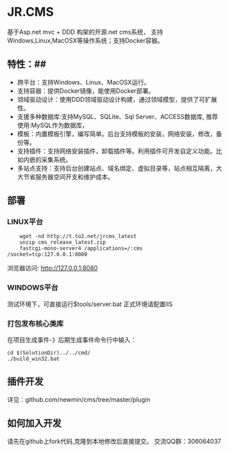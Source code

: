 ﻿# JR.CMS #

基于Asp.net mvc + DDD 构架的开源.net cms系统， 支持Windows,Linux,MacOSX等操作系统；支持Docker容器。

## 特性：##

- 跨平台：支持Windows、Linux、MacOSX运行。
- 支持容器：提供Docker镜像，能使用Docker部署。
- 领域驱动设计：使用DDD领域驱动设计构建，通过领域模型，提供了可扩展性。
- 支援多种数据库:支持MySQL、SQLite、Sql Server、ACCESS数据库, 推荐使用:MySQL作为数据库，
- 模板：内置模板引擎，编写简单。后台支持模板的安装，网络安装，修改，备份等。
- 支持插件：支持网络安装插件，卸载插件等。利用插件可开发自定义功能。比如内嵌的采集系统。
- 多站点支持：支持后台创建站点、域名绑定、虚拟目录等，站点相互隔离，大大节省服务器空间开支和维护成本。

## 部署 ##
### LINUX平台 ###
        wget -nd http://t.to2.net/jrcms_latest
        unzip cms_release_latest.zip
        fastcgi-mono-server4 /applications=/:cms /socket=tcp:127.0.0.1:8080
	
浏览器访问: http://127.0.0.1:8080

### WINDOWS平台 ###
测试环境下，可直接运行$tools/server.bat
正式环境请配置IIS

### 打包发布核心类库 ###
在项目生成事件-》后期生成事件命令行中输入：

	cd $(SolutionDir)../../cmd/
	./build_win32.bat

## 插件开发 ##
详见：github.com/newmin/cms/tree/master/plugin



## 如何加入开发 ##

请先在github上fork代码,克隆到本地修改后直接提交。
交流QQ群：306064037

